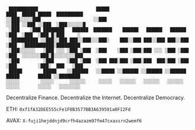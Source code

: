 ```
 ███████████                      █████                               ████  █████ █████  ██████████
░░███░░░░░███                    ░░███                               ░░███ ░░███ ░░███  ░███░░░░░░█
 ░███    ░███ ████████   ██████  ███████    ██████   ██████   ██████  ░███  ░███  ░███ █░███     ░ 
 ░██████████ ░░███░░███ ███░░███░░░███░    ███░░███ ███░░███ ███░░███ ░███  ░███████████░█████████ 
 ░███░░░░░░   ░███ ░░░ ░███ ░███  ░███    ░███ ░███░███ ░░░ ░███ ░███ ░███  ░░░░░░░███░█░░░░░░░░███
 ░███         ░███     ░███ ░███  ░███ ███░███ ░███░███  ███░███ ░███ ░███        ░███░  ███   ░███
 █████        █████    ░░██████   ░░█████ ░░██████ ░░██████ ░░██████  █████       █████ ░░████████ 
░░░░░        ░░░░░      ░░░░░░     ░░░░░   ░░░░░░   ░░░░░░   ░░░░░░  ░░░░░       ░░░░░   ░░░░░░░░  
```
Decentralize Finance. Decentralize the Internet. Decentralize Democracy.

ETH: `0xf1fA32DEE555cFe1F0B3577BB3A639591a0F12Fd`

AVAX: `X-fuji1hejddnjd9crfh4azazm97fm47cxassrn2wemf6`
